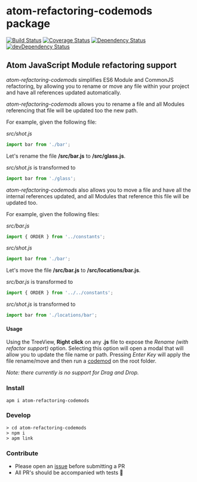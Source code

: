 # atom-refactoring-codemods package

[![Build Status](https://travis-ci.org/jurassix/atom-refactoring-codemods.svg?branch=master)](https://travis-ci.org/jurassix/atom-refactoring-codemods)
[![Coverage Status](https://coveralls.io/repos/github/jurassix/atom-refactoring-codemods/badge.svg?branch=master)](https://coveralls.io/github/jurassix/atom-refactoring-codemods?branch=master)
[![Dependency Status](https://david-dm.org/jurassix/atom-refactoring-codemods.svg)](https://david-dm.org/jurassix/atom-refactoring-codemods)
[![devDependency Status](https://david-dm.org/jurassix/atom-refactoring-codemods/dev-status.svg)](https://david-dm.org/jurassix/atom-refactoring-codemods#info=devDependencies)

## Atom JavaScript Module refactoring support

_atom-refactoring-codemods_ simplifies ES6 Module and CommonJS refactoring, by allowing you to rename or move any file within your project and have all references updated automatically.

_atom-refactoring-codemods_ allows you to rename a file and all Modules referencing that file will be updated too the new path. 

For example, given the following file:

_src/shot.js_

```js
import bar from './bar';
```

Let's rename the file **/src/bar.js** to **/src/glass.js**.

_src/shot.js_ is transformed to

```js
import bar from './glass';
```
 
_atom-refactoring-codemods_ also allows you to move a file and have all the internal references updated, and all Modules that reference this file will be updated too.

For example, given the following files:

_src/bar.js_

```js
import { ORDER } from '../constants';
```

_src/shot.js_

```js
import bar from './bar';
```

Let's move the file **/src/bar.js** to **/src/locations/bar.js**.

_src/bar.js_ is transformed to

```js
import { ORDER } from '../../constants';
```

_src/shot.js_ is transformed to

```js
import bar from './locations/bar';
```

#### Usage

Using the TreeView, __Right click__ on any __.js__ file to expose the _Rename (with refactor support)_ option. Selecting this option will open a modal that will allow you to update the file name or path. Pressing _Enter Key_ will apply the file rename/move and then run a [codemod](https://github.com/jurassix/refactoring-codemods) on the root folder.

_Note: there currently is no support for Drag and Drop._

### Install
```
apm i atom-refactoring-codemods
```

### Develop
```
> cd atom-refactoring-codemods
> npm i
> apm link
```

### Contribute
- Please open an [issue](https://github.com/jurassix/atom-refactoring-codemods/issues) before submitting a PR
- All PR's should be accompanied wth tests :rocket:
